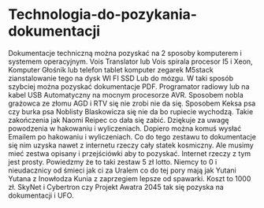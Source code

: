 # Technologia-do-pozykania-dokumentacji
Dokumentacje techniczną można pozyskać na 2 sposoby komputerem i systemem operacyjnym. Vois Translator lub Vois spirala procesor I5 i Xeon, Komputer Głośnik lub telefon tablet komputer zegarek M5stack zianstalowanie tego na dysk WI FI SSD Lub do mózgu.
W taki sposób szybciej można pozyskać dokumentacje PDF. 
Programator radiowy lub na kabel USB Automatyczny na mocnym procesorze AVR. 
Sposobem nobla grażowca ze złomu AGD i RTV się nie zrobi nie da się. Sposobem Keksa psa czy burka psa Noblisty Blaskowicza się nie da bo rupiecie wychodzą. Takie zakończenia jak Naomi Reipec co dała się zabić. 
Dziękuje za uwagę powodzenia w hakowaniu i wyliczeniach. 
Dopiero można komuś wysłać Emailem po hakowaniu i wyliczeniach. Co do tego zestawu to dokumentacje się nim uzyska nawet z internetu rzeczy cały statek kosmiczny. Ale musimy mieć zestwa opisany i przejściówki aby to pozyskać. Internet rzeczy z tym jest prosty. Powiedzmy że to taki zestaw 5 zł lotto. Niemcy to 0 i nieudacznicy od śmieci jak ci za Uralem co do tej pory mają jak Yutani Yutana z Inowłodza Kunia z zaprzegiem lepsze od spawarki. Koszt to 1000 zł. SkyNet i Cybertron czy Projekt Awatra 2045 tak się pozyska na dokumentacji i UFO. 
